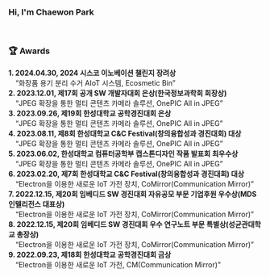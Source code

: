 ### Hi, I'm Chaewon Park </br>
</br>

### 🏆 Awards
**1. 2024.04.30, 2024 시스코 이노베이션 챌린지 장려상** </br>
&emsp;“화장품 용기 분리 수거 AIoT 시스템, Ecosmetic Bin” </br>
**2. 2023.12.01, 제17회 공개 SW 개발자대회 은상(한국정보과학회 회장상)** </br>
&emsp;“JPEG 확장을 통한 멀티 콘텐츠 카메라 솔루션, OnePIC All in JPEG” </br>
**3. 2023.09.26, 제19회 한성대학교 공학경진대회 은상** </br>
&emsp;“JPEG 확장을 통한 멀티 콘텐츠 카메라 솔루션, OnePIC All in JPEG” </br>
**4. 2023.08.11, 제8회 한성대학교 C&C Festival(창의융합성과 경진대회) 대상** </br>
&emsp;“JPEG 확장을 통한 멀티 콘텐츠 카메라 솔루션, OnePIC All in JPEG” </br>
**5. 2023.06.02, 한성대학교 컴퓨터공학부 캡스톤디자인 작품 발표회 최우수상** </br>
&emsp;“JPEG 확장을 통한 멀티 콘텐츠 카메라 솔루션, OnePIC All in JPEG” </br>
**6. 2023.02.20, 제7회 한성대학교 C&C Festival(창의융합성과 경진대회) 대상** </br>
&emsp;“Electron을 이용한 새로운 IoT 가전 장치, CoMirror(Communication Mirror)” </br>
**7. 2022.12.15, 제20회 임베디드 SW 경진대회 자유공모 부문 기업후원 우수상(MDS 인텔리전스 
대표상)** </br>
&emsp;“Electron을 이용한 새로운 IoT 가전 장치, CoMirror(Communication Mirror)” </br>
**8. 2022.12.15, 제20회 임베디드 SW 경진대회 우수 연구노트 부문 특별상(성균관대학교 총장상)** </br>
&emsp;“Electron을 이용한 새로운 IoT 가전 장치, CoMirror(Communication Mirror)” </br>
**9. 2022.09.23, 제18회 한성대학교 공학경진대회 금상** </br>
&emsp;“Electron을 이용한 새로운 IoT 가전, CM(Communication Mirror)” </br>

<!--
**muppychae1/muppychae1** is a ✨ _special_ ✨ repository because its `README.md` (this file) appears on your GitHub profile.

Here are some ideas to get you started:

- 🔭 I’m currently working on ...
- 🌱 I’m currently learning ...
- 👯 I’m looking to collaborate on ...
- 🤔 I’m looking for help with ...
- 💬 Ask me about ...
- 📫 How to reach me: ...
- 😄 Pronouns: ...
- ⚡ Fun fact: ...
-->
